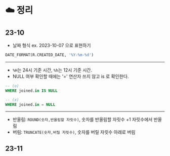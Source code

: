 # ☁️ 정리
## 23-10
* 날짜 형식 ex. 2023-10-07 으로 표현하기
```sql
DATE_FORMAT(R.CREATED_DATE, '%Y-%m-%d')
```
---
* `%H`는 24시 기준 시간, `%h`는 12시 기준 시간.
* NULL 여부 확인할 때에는 '=' 연산자 쓰지 않고 is 로 확인한다.
```sql
-- (o)
WHERE joined.in IS NULL

-- (x)
WHERE joined.in = NULL
```
---
* 반올림: `ROUND(숫자,반올림할 자릿수)`, 숫자를 반올림할 자릿수 +1 자릿수에서 반올림
* 버림: `TRUNCATE(숫자,버릴 자릿수)`, 숫자를 버릴 자릿수 아래로 버림

## 23-11

